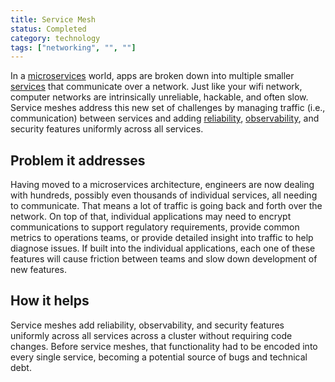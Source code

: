 ```yaml
---
title: Service Mesh
status: Completed
category: technology
tags: ["networking", "", ""]
---
```



In a [microservices](/microservices/) world, apps are broken down into multiple smaller [services](/service/) that communicate over a network. 
Just like your wifi network, computer networks are intrinsically unreliable, hackable, and often slow. 
Service meshes address this new set of challenges by managing traffic (i.e., communication) between services and 
adding [reliability](/reliability/), [observability](/observability/), and security features uniformly across all services.

## Problem it addresses

Having moved to a microservices architecture, engineers are now dealing with hundreds, 
possibly even thousands of individual services, all needing to communicate. 
That means a lot of traffic is going back and forth over the network. 
On top of that, individual applications may need to encrypt communications to support regulatory requirements, 
provide common metrics to operations teams, or provide detailed insight into traffic to help diagnose issues. 
If built into the individual applications, 
each one of these features will cause friction between teams and slow down development of new features.

## How it helps

Service meshes add reliability, observability, and security features 
uniformly across all services across a cluster without requiring code changes. 
Before service meshes, that functionality had to be encoded into every single service, 
becoming a potential source of bugs and technical debt.
